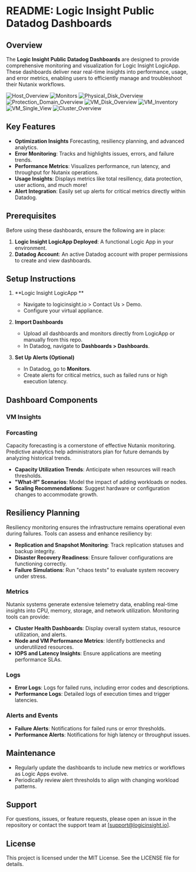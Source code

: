 # README: Logic Insight Public Datadog Dashboards

## Overview  
The **Logic Insight Public Datadog Dashboards** are designed to provide comprehensive monitoring and visualization for Logic Insight LogicApp. These dashboards deliver near real-time insights into performance, usage, and error metrics, enabling users to efficiently manage and troubleshoot their Nutanix workflows.  

![Host_Overview](https://github.com/user-attachments/assets/db88bd26-10e8-493c-92a2-0bcf45464eff)
![Monitors](https://github.com/user-attachments/assets/1505c12e-5cc7-40d4-bac3-9748ea42b0fd)
![Physical_Disk_Overview](https://github.com/user-attachments/assets/61d3705c-b860-4bd9-9d42-aa0becfb8f76)
![Protection_Domain_Overview](https://github.com/user-attachments/assets/8434a98e-de32-41bc-bbc4-1822017235fd)
![VM_Disk_Overview](https://github.com/user-attachments/assets/834daef8-7b9e-4cd0-976e-f9f870328ef0)
![VM_Inventory](https://github.com/user-attachments/assets/7b71d11b-5388-4c3a-8d70-2bbfc77098a0)
![VM_Single_View](https://github.com/user-attachments/assets/cef76a1c-f277-4b6a-9a00-baf550d1baec)
![Cluster_Overview](https://github.com/user-attachments/assets/137bf619-ae72-4b4d-9d29-6cdfb24bca09)


## Key Features
- **Optimization Insights** Forecasting, resiliency planning, and advanced analytics.
- **Error Monitoring**: Tracks and highlights issues, errors, and failure trends.  
- **Performance Metrics**: Visualizes performance, run latency, and throughput for Nutanix operations.  
- **Usage Insights**: Displays metrics like total resillency, data protection, user actions, and much more!  
- **Alert Integration**: Easily set up alerts for critical metrics directly within Datadog.  

## Prerequisites  
Before using these dashboards, ensure the following are in place:  
1. **Logic Insight LogicApp Deployed**: A functional Logic App in your environment.  
2. **Datadog Account**: An active Datadog account with proper permissions to create and view dashboards.  

## Setup Instructions  

1. **Logic Insight LogicApp **  
   - Navigate to logicinsight.io > Contact Us > Demo.  
   - Configure your virtual appliance.  

2. **Import Dashboards**  
   - Upload all dashboards and monitors directly from LogicApp or manually from this repo.  
   - In Datadog, navigate to **Dashboards > Dashboards**.   

3. **Set Up Alerts (Optional)**  
   - In Datadog, go to **Monitors**.  
   - Create alerts for critical metrics, such as failed runs or high execution latency.  

## Dashboard Components  

### VM Insights

### Forcasting
Capacity forecasting is a cornerstone of effective Nutanix monitoring. Predictive analytics help administrators plan for future demands by analyzing historical trends.  
- **Capacity Utilization Trends**: Anticipate when resources will reach thresholds.  
- **"What-If" Scenarios**: Model the impact of adding workloads or nodes.  
- **Scaling Recommendations**: Suggest hardware or configuration changes to accommodate growth.  

## Resiliency Planning
Resiliency monitoring ensures the infrastructure remains operational even during failures. Tools can assess and enhance resiliency by:  
- **Replication and Snapshot Monitoring**: Track replication statuses and backup integrity.  
- **Disaster Recovery Readiness**: Ensure failover configurations are functioning correctly.  
- **Failure Simulations**: Run "chaos tests" to evaluate system recovery under stress.  

### Metrics  
Nutanix systems generate extensive telemetry data, enabling real-time insights into CPU, memory, storage, and network utilization. Monitoring tools can provide:  
- **Cluster Health Dashboards**: Display overall system status, resource utilization, and alerts.  
- **Node and VM Performance Metrics**: Identify bottlenecks and underutilized resources.  
- **IOPS and Latency Insights**: Ensure applications are meeting performance SLAs.  

### Logs  
- **Error Logs**: Logs for failed runs, including error codes and descriptions.  
- **Performance Logs**: Detailed logs of execution times and trigger latencies.  

### Alerts and Events  
- **Failure Alerts**: Notifications for failed runs or error thresholds.  
- **Performance Alerts**: Notifications for high latency or throughput issues.  

## Maintenance  
- Regularly update the dashboards to include new metrics or workflows as Logic Apps evolve.  
- Periodically review alert thresholds to align with changing workload patterns.  

## Support  
For questions, issues, or feature requests, please open an issue in the repository or contact the support team at [support@logicinsight.io].  

## License  
This project is licensed under the MIT License. See the LICENSE file for details.  
